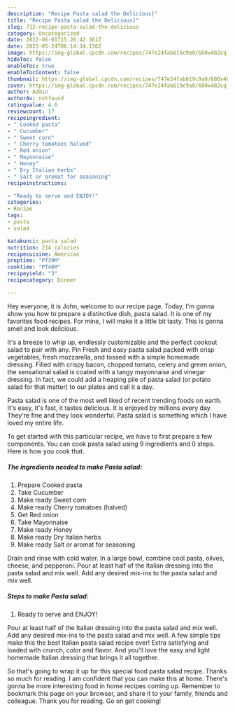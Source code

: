 ```yaml
---
description: "Recipe Pasta salad the Delicious}"
title: "Recipe Pasta salad the Delicious}"
slug: 712-recipe-pasta-salad-the-delicious
category: Uncategorized
date: 2022-06-01T15:26:42.361Z
date: 2023-05-24T06:14:34.156Z
image: https://img-global.cpcdn.com/recipes/747e24fab619c9a0/680x482cq70/pasta-salad-recipe-main-photo.jpg
hideToc: false
enableToc: true
enableTocContent: false
thumbnail: https://img-global.cpcdn.com/recipes/747e24fab619c9a0/680x482cq70/pasta-salad-recipe-main-photo.jpg
cover: https://img-global.cpcdn.com/recipes/747e24fab619c9a0/680x482cq70/pasta-salad-recipe-main-photo.jpg
author: Admin
authorAv: notfound
ratingvalue: 4.6
reviewcount: 17
recipeingredient:
- " Cooked pasta"
- " Cucumber"
- " Sweet corn"
- " Cherry tomatoes halved"
- " Red onion"
- " Mayonnaise"
- " Honey"
- " Dry Italian herbs"
- " Salt or aromat for seasoning"
recipeinstructions:

- "Ready to serve and ENJOY!"
categories:
- Recipe
tags:
- pasta
- salad

katakunci: pasta salad 
nutrition: 214 calories
recipecuisine: American
preptime: "PT39M"
cooktime: "PT46M"
recipeyield: "3"
recipecategory: Dinner

---
```



Hey everyone, it is John, welcome to our recipe page. Today, I'm gonna show you how to prepare a distinctive dish, pasta salad. It is one of my favorites food recipes. For mine, I will make it a little bit tasty. This is gonna smell and look delicious.

It&#39;s a breeze to whip up, endlessly customizable and the perfect cookout salad to pair with any. Pin Fresh and easy pasta salad packed with crisp vegetables, fresh mozzarella, and tossed with a simple homemade dressing. Filled with crispy bacon, chopped tomato, celery and green onion, the sensational salad is coated with a tangy mayonnaise and vinegar dressing. In fact, we could add a heaping pile of pasta salad (or potato salad for that matter) to our plates and call it a day.

Pasta salad is one of the most well liked of recent trending foods on earth. It's easy, it's fast, it tastes delicious. It is enjoyed by millions every day. They're fine and they look wonderful. Pasta salad is something which I have loved my entire life.


To get started with this particular recipe, we have to first prepare a few components. You can cook pasta salad using 9 ingredients and 0 steps. Here is how you cook that.

<!--inarticleads1-->

##### The ingredients needed to make Pasta salad:

1. Prepare  Cooked pasta
1. Take  Cucumber
1. Make ready  Sweet corn
1. Make ready  Cherry tomatoes (halved)
1. Get  Red onion
1. Take  Mayonnaise
1. Make ready  Honey
1. Make ready  Dry Italian herbs
1. Make ready  Salt or aromat for seasoning


Drain and rinse with cold water. In a large bowl, combine cool pasta, olives, cheese, and pepperoni. Pour at least half of the Italian dressing into the pasta salad and mix well. Add any desired mix-ins to the pasta salad and mix well. 

<!--inarticleads2-->

##### Steps to make Pasta salad:


1. Ready to serve and ENJOY!

Pour at least half of the Italian dressing into the pasta salad and mix well. Add any desired mix-ins to the pasta salad and mix well. A few simple tips make this the best Italian pasta salad recipe ever! Extra satisfying and loaded with crunch, color and flavor. And you&#39;ll love the easy and light homemade Italian dressing that brings it all together. 

So that's going to wrap it up for this special food pasta salad recipe. Thanks so much for reading. I am confident that you can make this at home. There's gonna be more interesting food in home recipes coming up. Remember to bookmark this page on your browser, and share it to your family, friends and colleague. Thank you for reading. Go on get cooking!
